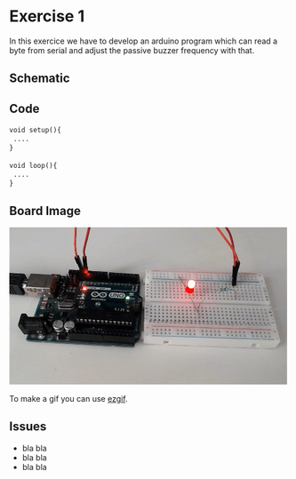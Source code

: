 

# Exercise 1 
In this exercice we have to develop an arduino program which can read a byte from serial and adjust the passive buzzer frequency with that.


## Schematic 

## Code
 ```Arduino
void setup(){
  ....
}

void loop(){
  ....
}
```
  
## Board Image
![Board](Arduino_LED.gif?raw=true)

To make a gif you can use [ezgif](https://ezgif.com/maker).
## Issues
- bla bla
- bla bla
- bla bla
